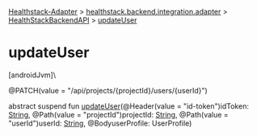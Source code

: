 
[Healthstack-Adapter](../../../healthstack-adapter.html) > [healthstack.backend.integration.adapter](../index.html) > [HealthStackBackendAPI](index.html) > [updateUser](update-user.html)



# updateUser



[androidJvm]\




@PATCH(value = &quot;/api/projects/{projectId}/users/{userId}&quot;)



abstract suspend fun [updateUser](update-user.html)(@Header(value = &quot;id-token&quot;)idToken: [String](https://kotlinlang.org/api/latest/jvm/stdlib/kotlin/-string/index.html), @Path(value = &quot;projectId&quot;)projectId: [String](https://kotlinlang.org/api/latest/jvm/stdlib/kotlin/-string/index.html), @Path(value = &quot;userId&quot;)userId: [String](https://kotlinlang.org/api/latest/jvm/stdlib/kotlin/-string/index.html), @BodyuserProfile: UserProfile)




